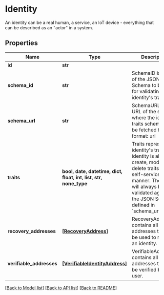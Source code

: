 # Identity

An identity can be a real human, a service, an IoT device - everything that can be described as an \"actor\" in a system.

## Properties
Name | Type | Description | Notes
------------ | ------------- | ------------- | -------------
**id** | **str** |  | 
**schema_id** | **str** | SchemaID is the ID of the JSON Schema to be used for validating the identity&#39;s traits. | 
**schema_url** | **str** | SchemaURL is the URL of the endpoint where the identity&#39;s traits schema can be fetched from.  format: url | 
**traits** | **bool, date, datetime, dict, float, int, list, str, none_type** | Traits represent an identity&#39;s traits. The identity is able to create, modify, and delete traits in a self-service manner. The input will always be validated against the JSON Schema defined in &#x60;schema_url&#x60;. | 
**recovery_addresses** | [**[RecoveryAddress]**](RecoveryAddress.md) | RecoveryAddresses contains all the addresses that can be used to recover an identity. | [optional] 
**verifiable_addresses** | [**[VerifiableIdentityAddress]**](VerifiableIdentityAddress.md) | VerifiableAddresses contains all the addresses that can be verified by the user. | [optional] 

[[Back to Model list]](../README.md#documentation-for-models) [[Back to API list]](../README.md#documentation-for-api-endpoints) [[Back to README]](../README.md)


